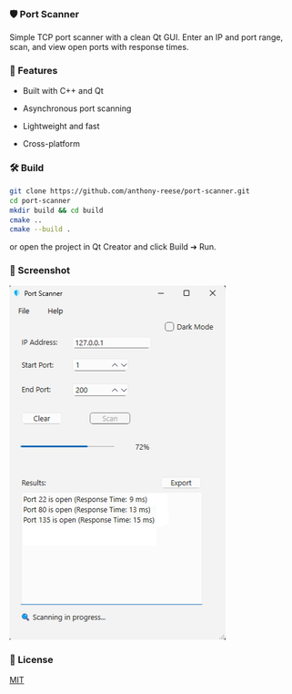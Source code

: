 ### 🛡️ Port Scanner
Simple TCP port scanner with a clean Qt GUI.
Enter an IP and port range, scan, and view open ports with response times.

### 🚀 Features
- Built with C++ and Qt

- Asynchronous port scanning

- Lightweight and fast

- Cross-platform

### 🛠️ Build

```bash
git clone https://github.com/anthony-reese/port-scanner.git  
cd port-scanner  
mkdir build && cd build  
cmake ..  
cmake --build .  
```
or open the project in Qt Creator and click Build ➔ Run.

### 📸 Screenshot
![Port Scanner Screenshot](./images/port-scanner-demo.png)

### 📄 License
[MIT](https://mit-license.org)